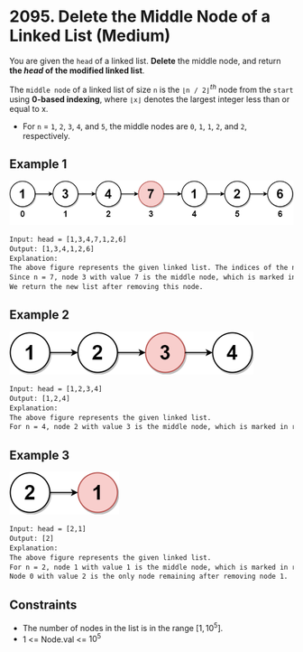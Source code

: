 # 2095. Delete the Middle Node of a Linked List (Medium)

You are given the `head` of a linked list. **Delete** the middle node, and return **the _head_ of the modified linked list**.

The `middle node` of a linked list of size `n` is the `⌊n / 2⌋`$^{th}$ node from the `start` using **0-based indexing**, where `⌊x⌋` denotes the largest integer less than or equal to x.

- For `n` = `1`, `2`, `3`, `4`, and `5`, the middle nodes are `0`, `1`, `1`, `2`, and `2`, respectively.

## Example 1

![Example 1](./images/example1.png)

```txt
Input: head = [1,3,4,7,1,2,6]
Output: [1,3,4,1,2,6]
Explanation:
The above figure represents the given linked list. The indices of the nodes are written below.
Since n = 7, node 3 with value 7 is the middle node, which is marked in red.
We return the new list after removing this node.
```

## Example 2

![Example 2](./images/example2.png)

```txt
Input: head = [1,2,3,4]
Output: [1,2,4]
Explanation:
The above figure represents the given linked list.
For n = 4, node 2 with value 3 is the middle node, which is marked in red.
```

## Example 3

![Example 3](./images/example3.png)

```txt
Input: head = [2,1]
Output: [2]
Explanation:
The above figure represents the given linked list.
For n = 2, node 1 with value 1 is the middle node, which is marked in red.
Node 0 with value 2 is the only node remaining after removing node 1.
```

## Constraints

- The number of nodes in the list is in the range $[1, 10^5]$.
- 1 <= Node.val <= $10^5$
